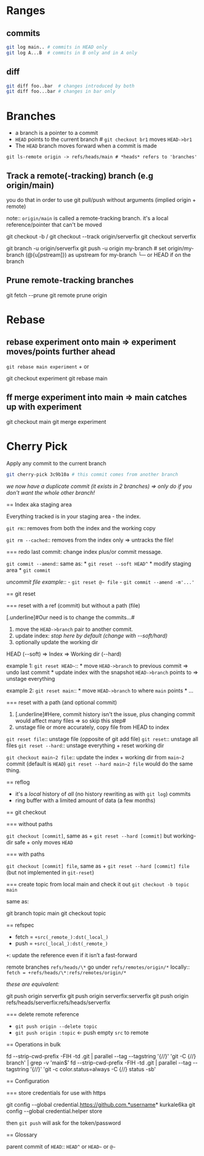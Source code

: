# Ranges

## commits
```sh
git log main.. # commits in HEAD only
git log A...B  # commits in B only and in A only
```

## diff
```sh
git diff foo..bar  # changes introduced by both
git diff foo...bar # changes in bar only
```

# Branches

* a branch is a pointer to a commit
* `HEAD` points to the current branch # `git checkout br1` moves `HEAD->br1`
* The `HEAD` branch moves forward when a commit is made

`git ls-remote origin -> refs/heads/main # *heads* refers to 'branches'`

## Track a remote(-tracking) branch (e.g origin/main)

you do that in order to use git pull/push without arguments (implied origin + remote)

note:: `origin/main` is called a remote-tracking branch.
       it's a local reference/pointer that can't be moved

 git checkout -b <branch> <remote>/<branch>
 git checkout --track origin/serverfix
 git checkout serverfix

 git branch -u origin/serverfix
 git push -u origin my-branch # set origin/my-branch (@{u[pstream]}) as upstream for my-branch
                    └─ or HEAD if on the branch

## Prune remote-tracking branches

 git fetch --prune
 git remote prune origin

# Rebase

## rebase experiment onto main => experiment moves/points further ahead

`git rebase main experiment` + or

 git checkout experiment
 git rebase main

## ff merge experiment into main => main catches up with experiment

 git checkout main
 git merge experiment

# Cherry Pick

Apply any commit to the current branch
```sh
git cherry-pick 3c9b10a # this commit comes from another branch
```
_we now have a duplicate commit (it exists in 2 branches) => only do if you don't want the whole other branch!_

== Index aka staging area

Everything tracked is in your staging area - the index.

`git rm`::
    removes from both the index and the working copy

`git rm --cached`::
    removes from the index only => untracks the file!

=== redo last commit: change index plus/or commit message.

`git commit --amend`::
    same as:
    * `git reset --soft HEAD^`
    * modify staging area
    * `git commit`

_uncommit file example_::
    - `git reset @~ file`
    - `git commit --amend -m'...'`

== git reset

=== reset with a ref (commit) but without a path (file)

[.underline]#Our need is to change the commits...#

1. move the `HEAD->branch` pair to another commit.
2. update index: _stop here by default (change with --*soft*/*hard*)_
3. optionally update the working dir

HEAD (--soft)  ⇒  Index  ⇒  Working dir (--hard)

example 1: `git reset HEAD~`::
    * move `HEAD->branch` to previous commit => undo last commit
    * update index with the snapshot `HEAD->branch` points to => unstage everything

example 2: `git reset main`::
    * move `HEAD->branch` to where `main` points
    * ...

=== reset with a path (and optional commit)

1. [.underline]#Here, commit history isn't the issue, plus changing commit would affect many files => so skip this step#
2. unstage file or more accurately, copy file from HEAD to index

`git reset file`::
    unstage file (opposite of git add file)
`git reset`::
    unstage all files
`git reset --hard`::
    unstage everything + reset working dir

`git checkout main~2 file`::
    update the index + working dir from `main~2` commit (default is `HEAD`)
    `git reset --hard main~2 file` would do the same thing.

== reflog

* it's a *local* history of *all* (no history rewriting as with `git log`) commits
* ring buffer with a limited amount of data (a few months)

== git checkout

=== without paths

`git checkout [commit]`, same as +
`git reset --hard [commit]` but working-dir safe + only moves `HEAD`

=== with paths

`git checkout [commit] file`, same as +
`git reset --hard [commit] file` (but not implemented in `git-reset`)

=== create topic from local main and check it out
`git checkout -b topic main`

same as:

 git branch topic main
 git checkout topic

== refspec

- fetch = `+src(_remote_):dst(_local_)`
- push = `+src(_local_):dst(_remote_)`

`+`: update the reference even if it isn’t a fast-forward

remote branches `refs/heads/\*` go under `refs/remotes/origin/*` locally::
   `fetch = +refs/heads/\*:refs/remotes/origin/*`

_these are equivalent:_

 git push origin serverfix
 git push origin serverfix:serverfix
 git push origin refs/heads/serverfix:refs/heads/serverfix

=== delete remote reference

* `git push origin --delete topic`
* `git push origin :topic` <- push empty `src` to remote

== Operations in bulk

 fd --strip-cwd-prefix -FIH -td .git | parallel --tag --tagstring '{//}' 'git -C {//} branch' | grep -v 'main$'
 fd --strip-cwd-prefix -FIH -td .git | parallel --tag --tagstring '{//}' 'git -c color.status=always -C {//} status -sb'

== Configuration

=== store credentials for use with https

 git config --global credential.https://github.com.*username* kurkale6ka
 git config --global credential.helper store

then `git push` will ask for the token/password

== Glossary

parent commit of `HEAD`::
`HEAD^` or `HEAD~` or `@~`
